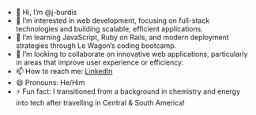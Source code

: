 - 👋 Hi, I’m @j-burdis
- 👀 I’m interested in web development, focusing on full-stack technologies and building scalable, efficient applications.
- 🌱 I’m learning JavaScript, Ruby on Rails, and modern deployment strategies through Le Wagon’s coding bootcamp.
- 💞️ I’m looking to collaborate on innovative web applications, particularly in areas that improve user experience or efficiency.
- 📫 How to reach me: [LinkedIn](https://www.linkedin.com/in/jonathan-burdis/)
- 😄 Pronouns: He/Him
- ⚡ Fun fact: I transitioned from a background in chemistry and energy into tech after travelling in Central & South America!

<!---
j-burdis/j-burdis is a ✨ special ✨ repository because its `README.md` (this file) appears on your GitHub profile.
You can click the Preview link to take a look at your changes.
--->

